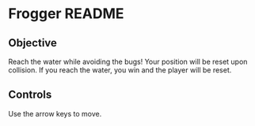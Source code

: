 # Frogger README

## Objective
Reach the water while avoiding the bugs! Your position will be reset upon collision. 
If you reach the water, you win and the player will be reset.


## Controls
Use the arrow keys to move.
